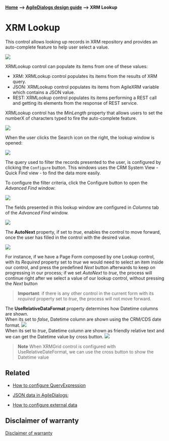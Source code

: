 __[Home](/) --> [AgileDialogs design guide](/guides/AgileDialogs-DesignGuide.md) --> XRM Lookup__

# XRM Lookup

This control allows looking up records in XRM repository and provides an
auto-complete feature to help user select a value.

![](../media/AgileDialogsDesignGuide/XRMLookupControl_01.png)

XRMLookup control can populate its items from one of these values:

-   XRM: XRMLookup control populates its items from the results of XRM query.
-   JSON: XRMLookup control populates its items from AgileXRM variable which contains a JSON value.
-   REST: XRMLookup control populates its items performing a REST call and getting its elements from the response of REST service.

XRMLookup control has the *MinLength* property that allows users to set the numberX
of characters typed to fire the auto-complete feature.

![](../media/AgileDialogsDesignGuide/XRMLookupControl_02.png)

When the user clicks the Search icon on the right, the lookup window is opened:

![](../media/AgileDialogsDesignGuide/XRMLookupControl_03.png)

The query used to filter the records presented to the user, is configured by
clicking the `Configure` button. This windows uses the CRM System View -
Quick Find view - to find the data more easily.

To configure the filter criteria, click the Configure button to open the
*Advanced Find* window:

![](../media/AgileDialogsDesignGuide/XRMLookupControl_04.png)

The fields presented in this lookup window are configured in *Columns* tab of
the *Advanced Find* window.

![](../media/AgileDialogsDesignGuide/XRMLookupControl_05.png)

The **AutoNext** property, if set to *true*, enables the control to move
forward, once the user has filled in the control with the desired value.

![](../media/AgileDialogsDesignGuide/XRMLookupControl_06.png)

For instance, if we have a Page Form composed by one Lookup control, with its
*Required* property set to *true* we would need to select an item inside our
control, and press the predefined *Next* button afterwards to keep on
progressing in our process; if we set *AutoNext* to *true*, the process will
continue right after we select a value of our lookup control, without pressing
the *Next* button 

> **Important**: if there is any other control in the current
form with its *required* property set to *true*, the process will not move forward.

The **UseRelativeDataFormat** property determines how Datetime columns are shown.
<br>When its set to *false*, Datetime column are shown using the CRM/CDS date format.
![](../media/AgileDialogsDesignGuide/XRMLookupControl_07.png)
<br>When its set to *true*, Datetime column are shown as friendly relative text and we can get the Datetime value by cross button.
![](../media/AgileDialogsDesignGuide/XRMLookupControl_08.png)
> **Note** When XRMGrid control is configured with UseRelativeDateFormat, we can use the cross button to show the Datetime value

## Related

- [How to configure QueryExpression](../../ref/common/QueryExpression.md)

- [JSON data in AgileDialogs](../common/JSONAgileDialogs.md);

- [How to configure external data](../../ref/common/ExternalData.md)


## Disclaimer of warranty

[Disclaimer of warranty](DisclaimerOfWarranty.md)
